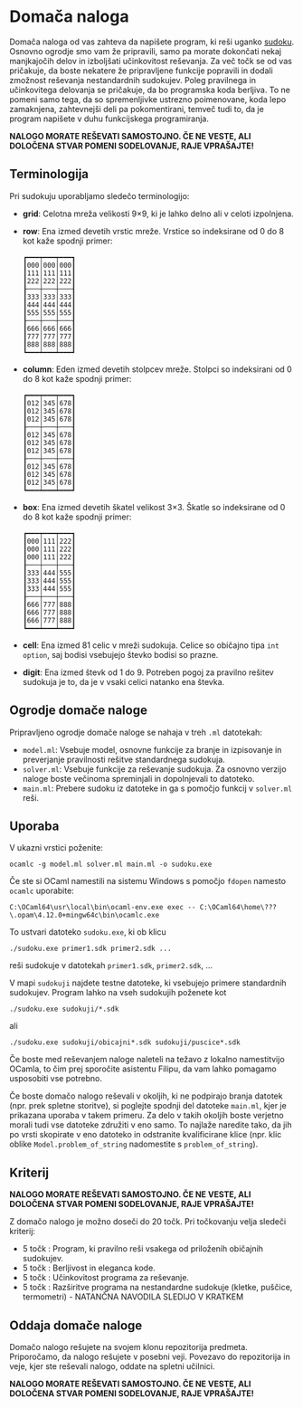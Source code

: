 # Domača naloga

Domača naloga od vas zahteva da napišete program, ki reši uganko [sudoku](https://sl.wikipedia.org/wiki/Sudoku). Osnovno ogrodje smo vam že pripravili, samo pa morate dokončati nekaj manjkajočih delov in izboljšati učinkovitost reševanja. Za več točk se od vas pričakuje, da boste nekatere že pripravljene funkcije popravili in dodali zmožnost reševanja nestandardnih sudokujev. Poleg pravilnega in učinkovitega delovanja se pričakuje, da bo programska koda berljiva. To ne pomeni samo tega, da so spremenljivke ustrezno poimenovane, koda lepo zamaknjena, zahtevnejši deli pa pokomentirani, temveč tudi to, da je program napišete v duhu funkcijskega programiranja.

**NALOGO MORATE REŠEVATI SAMOSTOJNO. ČE NE VESTE, ALI DOLOČENA STVAR POMENI SODELOVANJE, RAJE VPRAŠAJTE!**

## Terminologija

Pri sudokuju uporabljamo sledečo terminologijo:

- **grid**: Celotna mreža velikosti 9×9, ki je lahko delno ali v celoti izpolnjena.
- **row**: Ena izmed devetih vrstic mreže. Vrstice so indeksirane od 0 do 8 kot kaže spodnji primer:

      ┏━━━┯━━━┯━━━┓
      ┃000│000│000┃
      ┃111│111│111┃
      ┃222│222│222┃
      ┠───┼───┼───┨
      ┃333│333│333┃
      ┃444│444│444┃
      ┃555│555│555┃
      ┠───┼───┼───┨
      ┃666│666│666┃
      ┃777│777│777┃
      ┃888│888│888┃
      ┗━━━┷━━━┷━━━┛

- **column**: Eden izmed devetih stolpcev mreže. Stolpci so indeksirani od 0 do 8 kot kaže spodnji primer:

      ┏━━━┯━━━┯━━━┓
      ┃012│345│678┃
      ┃012│345│678┃
      ┃012│345│678┃
      ┠───┼───┼───┨
      ┃012│345│678┃
      ┃012│345│678┃
      ┃012│345│678┃
      ┠───┼───┼───┨
      ┃012│345│678┃
      ┃012│345│678┃
      ┃012│345│678┃
      ┗━━━┷━━━┷━━━┛

- **box**: Ena izmed devetih škatel velikost 3×3. Škatle so indeksirane od 0 do 8 kot kaže spodnji primer:

      ┏━━━┯━━━┯━━━┓
      ┃000│111│222┃
      ┃000│111│222┃
      ┃000│111│222┃
      ┠───┼───┼───┨
      ┃333│444│555┃
      ┃333│444│555┃
      ┃333│444│555┃
      ┠───┼───┼───┨
      ┃666│777│888┃
      ┃666│777│888┃
      ┃666│777│888┃
      ┗━━━┷━━━┷━━━┛

- **cell**: Ena izmed 81 celic v mreži sudokuja. Celice so običajno tipa `int option`, saj bodisi vsebujejo števko bodisi so prazne.
- **digit**: Ena izmed števk od 1 do 9. Potreben pogoj za pravilno rešitev sudokuja je to, da je v vsaki celici natanko ena števka.

## Ogrodje domače naloge

Pripravljeno ogrodje domače naloge se nahaja v treh `.ml` datotekah:

- `model.ml`: Vsebuje model, osnovne funkcije za branje in izpisovanje in preverjanje pravilnosti rešitve standardnega sudokuja.
- `solver.ml`: Vsebuje funkcije za reševanje sudokuja. Za osnovno verzijo naloge boste večinoma spreminjali in dopolnjevali to datoteko.
- `main.ml`: Prebere sudoku iz datoteke in ga s pomočjo funkcij v `solver.ml` reši.

## Uporaba

V ukazni vrstici poženite:

    ocamlc -g model.ml solver.ml main.ml -o sudoku.exe

Če ste si OCaml namestili na sistemu Windows s pomočjo `fdopen` namesto `ocamlc` uporabite:

    C:\OCaml64\usr\local\bin\ocaml-env.exe exec -- C:\OCaml64\home\???\.opam\4.12.0+mingw64c\bin\ocamlc.exe

To ustvari datoteko `sudoku.exe`, ki ob klicu

    ./sudoku.exe primer1.sdk primer2.sdk ...

reši sudokuje v datotekah `primer1.sdk`, `primer2.sdk`, ...

V mapi `sudokuji` najdete testne datoteke, ki vsebujejo primere standardnih sudokujev. Program lahko na vseh sudokujih poženete kot

    ./sudoku.exe sudokuji/*.sdk

ali

    ./sudoku.exe sudokuji/obicajni*.sdk sudokuji/puscice*.sdk

Če boste med reševanjem naloge naleteli na težavo z lokalno namestitvijo OCamla, to čim prej sporočite asistentu Filipu, da vam lahko pomagamo usposobiti vse potrebno.

Če boste domačo nalogo reševali v okoljih, ki ne podpirajo branja datotek (npr. prek spletne storitve), si poglejte spodnji del datoteke `main.ml`, kjer je prikazana uporaba v takem primeru. Za delo v takih okoljih boste verjetno morali tudi vse datoteke združiti v eno samo. To najlaže naredite tako, da jih po vrsti skopirate v eno datoteko in odstranite kvalificirane klice (npr. klic oblike `Model.problem_of_string` nadomestite s `problem_of_string`).

## Kriterij

**NALOGO MORATE REŠEVATI SAMOSTOJNO. ČE NE VESTE, ALI DOLOČENA STVAR POMENI SODELOVANJE, RAJE VPRAŠAJTE!**

Z domačo nalogo je možno doseči do 20 točk. Pri točkovanju velja sledeči kriterij:

- 5 točk : Program, ki pravilno reši vsakega od priloženih običajnih sudokujev.
- 5 točk : Berljivost in eleganca kode.
- 5 točk : Učinkovitost programa za reševanje.
- 5 točk : Razširitve programa na nestandardne sudokuje (kletke, puščice, termometri) - NATANČNA NAVODILA SLEDIJO V KRATKEM

## Oddaja domače naloge

Domačo nalogo rešujete na svojem klonu repozitorija predmeta. Priporočamo, da nalogo rešujete v posebni veji. Povezavo do repozitorija in veje, kjer ste reševali nalogo, oddate na spletni učilnici.

**NALOGO MORATE REŠEVATI SAMOSTOJNO. ČE NE VESTE, ALI DOLOČENA STVAR POMENI SODELOVANJE, RAJE VPRAŠAJTE!**
